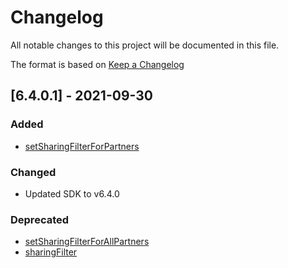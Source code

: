 # Changelog

All notable changes to this project will be documented in this file.

The format is based on [Keep a Changelog](https://keepachangelog.com/en/1.0.0/)

## [6.4.0.1] - 2021-09-30

### Added

- [setSharingFilterForPartners](https://dev.appsflyer.com/hc/docs/android-sdk-reference-appsflyerlib#setsharingfilterforpartners)

### Changed

- Updated SDK to v6.4.0

### Deprecated

- [setSharingFilterForAllPartners](https://dev.appsflyer.com/hc/docs/android-sdk-reference-appsflyerlib#setsharingfilterforallpartners)
- [sharingFilter](https://dev.appsflyer.com/hc/docs/android-sdk-reference-appsflyerlib#sharingfilter)

